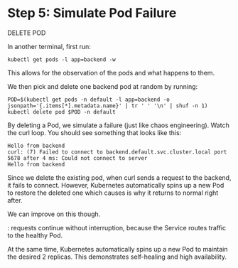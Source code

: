 # Step 5: Simulate Pod Failure

DELETE POD

In another terminal, first run:
```
kubectl get pods -l app=backend -w
```
This allows for the observation of the pods and what happens to them.


We then pick and delete one backend pod at random by running:
```
POD=$(kubectl get pods -n default -l app=backend -o jsonpath='{.items[*].metadata.name}' | tr ' ' '\n' | shuf -n 1)
kubectl delete pod $POD -n default
```

By deleting a Pod, we simulate a failure (just like chaos engineering). Watch the curl loop. You should see something that looks like this:
```
Hello from backend
curl: (7) Failed to connect to backend.default.svc.cluster.local port 5678 after 4 ms: Could not connect to server
Hello from backend
```
Since we delete the existing pod, when curl sends a request to the backend, it fails to connect. However, Kubernetes automatically spins up a new Pod to restore the deleted one which causes is why it returns to normal right after.

We can improve on this though.

: requests continue without interruption, because the Service routes traffic to the healthy Pod.

At the same time, Kubernetes automatically spins up a new Pod to maintain the desired 2 replicas. This demonstrates self-healing and high availability.